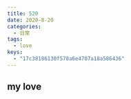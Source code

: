 ```yaml
---
title: 520
date: 2020-8-20
categories:
  - 日常
tags:
  - love
keys:
  - "17c38186130f578a6e4707a18a586436"
---
```


## my love


